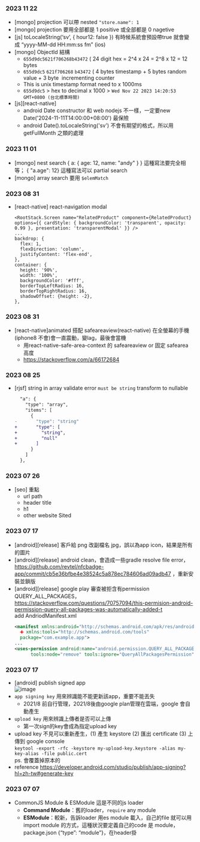### 2023 11 22
- [mongo] projection 可以帶 nested `"store.name": 1`
- [mongo] projection 要用全部都是 1 positive 或全部都是 0 nagetive
- [js] toLocaleString(‘sv’, { hour12: false })  有時候系統會預設帶true 就會變成 “yyyy-MM-dd HH:mm:ss fm” (ios)
- [mongo] ObjectId 結構
  - `655d9dc5621f706268b43472` ( 24 digit hex = 2^4 x 24  = 2^8 x 12 =  12 bytes
  - `655d9dc5` `621f706268` `b43472` ( 4 bytes timestamp + 5 bytes random value + 3 byte  incrementing counter
  - This is unix timestamp format need to x 1000ms
  - `655d9dc5` > hex to decimal x 1000 > `Wed Nov 22 2023 14:20:53 GMT+0800 (台北標準時間)`
- [js][react-native]
  - android Date constructor 和 web nodejs 不一樣，一定要new Date('2024-11-11T14:00:00+08:00') 最保險
  - android Date().toLocaleString('sv') 不會有期望的格式，所以用getFullMonth 之類的處理
  

### 2023 11 01
- [mongo] nest search { a: { age: 12, name: "andy" } } 這種寫法要完全相等； { "a.age": 12} 這種寫法可以 partial search
- [mongo] array search 要用 `$elemMatch`

### 2023 08 31
- [react-native] react-navigation modal
  ```
  <RootStack.Screen name="RelatedProduct" component={RelatedProduct} options={{ cardStyle: { backgroundColor: 'transparent', opacity: 0.99 }, presentation: 'transparentModal' }} />
  ...
  backdrop: {
    flex: 1,
    flexDirection: 'column',
    justifyContent: 'flex-end',
  },
  container: {
    height: '90%',
    width: '100%',
    backgroundColor: '#fff',
    borderTopLeftRadius: 16,
    borderTopRightRadius: 16,
    shadowOffset: {height: -2},
  },
  ```

### 2023 08 31
- [react-native]animated 搭配 safeareaview(react-native) 在全螢幕的手機(iphone8 不會)會一直震動，變lag，最後會當機
  - 用react-native-safe-area-context 的 safeareaview or 固定 safearea 高度
  - https://stackoverflow.com/a/66172684

### 2023 08 25
- [rjsf] string in array validate error `must be string` transform to nullable 
  ```diff
    "a": {
      "type": "array",
      "items": [
        {
  -       "type": "string"
  +       "type": [
  +         "string",
  +         "null"
  +       ]
        }
      ]
    },
  ```

### 2023 07 26
- [seo] 重點
  - url path
  - header title
  - h1
  - other website Sited	

### 2023 07 17
- [android][release] 客戶給 png 改副檔名 jpg，誤以為app icon，結果是所有的圖片
- [android][release] android clean，會造成一些gradle resolve file error，https://github.com/revtel/nfcbadge-app/commit/cb5e36bfbe4e38524c5a878ec784606ad09adb47 ，重新安裝並鎖版  
- [android][release] google play 審查被拒含有permission QUERY_ALL_PACKAGES，https://stackoverflow.com/questions/70757094/this-permision-android-permission-query-all-packages-was-automatically-added-t  
  add AndriodManifest.xml  
  ```xml
  <manifest xmlns:android="http://schemas.android.com/apk/res/android"
    ➕ xmlns:tools="http://schemas.android.com/tools"
    package="com.example.app">
  ...
  <uses-permission android:name="android.permission.QUERY_ALL_PACKAGES"
        tools:node="remove" tools:ignore="QueryAllPackagesPermission" />
  ```

### 2023 07 17
- [android] publish signed app  
  ![image](https://github.com/U1320100568/note/assets/35591116/4be795bd-1584-4b29-b9f7-c577534638dd)
- `app signing key` 用來辨識能不能更新該app，重要不能丟失
  - 2021/8 前自行管理，2021/8後由google plan管理在雲端，google 會自動產生
- `upload key` 用來辨識上傳者是否可以上傳
  - 第一次sign的key會成為指定upload key
- upload key 不見可以重新產生，(1) 產生 keystore (2) 匯出 certificate (3) 上傳到 google console  
  `keytool -export -rfc -keystore my-upload-key.keystore -alias my-key-alias -file public.cert`    
  ps. 會覆蓋掉原本的
- reference https://developer.android.com/studio/publish/app-signing?hl=zh-tw#generate-key


### 2023 07 07 
- CommonJS Module & ESModule
  這是不同的js loader
  - **Command Module**：舊的loader，`require` any module
  - **ESModule**：較新，告訴loader 用es module 載入，自己的file 就可以用import module 的方式，這種狀況要定義自己的code 是 module，package.json {“type”: “module”}，在header掛 <script type=“module”/> 是一樣意思


### 2023 07 03
- node 16  `Cannot use import statement outside a module` > 可在 script folder 加上 `package.json` `{ "type": "module" }`
- execa 要用 import `require is not defined in ES module scope`
- execa.command 不能用的，直接用這個最簡單
  ```
  import {$} from "execa"
  const $$ = $({stdio: "inherit});
  $$`command here`
  ```
- 不能直接 require local json ` TypeError [ERR_UNKNOWN_FILE_EXTENSION]: Unknown file extension ".json"`，可以下列方式解決
  ```
  import { createRequire } from 'module';
  const require = createRequire(import.meta.url);
  const exemple = require('./data/exemple.json');
  ```
  

### 2023 06 21
- [infra] 近幾年可以`Lambda`(serverless) + `api gateway`(持續連線) 實作websocket，lambda 不用也無法處理connection  
  Ec2可以持續連線，但是一台機器無法handle 大量運算，如果5000同時搶購  
  - 為什麼使用`redis db`？  
  Websocket.io 本來連線是在global state (memory)，但如果scaling 開啟第二台 websocket，狀態無法共用，這時候就可以存到db，websocket official 使用 Redis  
  可以更快速地存取，相對redis 比較缺少其他優勢，但比較快 ，常被用來快取。  
- [d3] scale interpolation: 整張圖的大小；data 怎麼對到整個圖的座標；座標軸怎麼畫
- [d3] data 怎麼畫在dom 上
```js
function d3Test2() {
  // HTML: <section class='d3-test2'></section>
  let margin = {
    top: 30,
    bottom: 30,
    left: 30,
    right: 30
  };
  let width = 400;
  let height = 300;
  const svg = d3
    .select("section.d3-test2")
    .append("svg")
    .attr("width", width)
    .attr("height", height);

  const data = d3.range(100).map((d) => ({
    x: d * 20,
    y: 100 + Math.sin(d) * 20
  }));

  svg
    .append("g")
    .attr("class", "my-circles")
    .selectAll("circle")
    .data(data)
    .join("circle")
    .attr("cx", (d) => d.x)
    .attr("cy", (d) => d.y)
    .attr("r", (d) => 5);

  const root = document.querySelector("section.d3-test2");
  if (root.firstChild) {
    root.firstChild.remove();
  }

  root.appendChild(svg.node());
}
```

### 2023 06 14
- [js] nullish `??` 判斷是否為 null undefined
```
(1) undefined ?? "123" = "123"
(2) null ?? "123" = "123"
(3) 0 ?? 22 = 0
(4) "" ?? "123" = "" 
```
- [react] StrictMode 會 run twice，會造成clean up function 被觸發


### 2023 05 31
- [aws] domain SSL certificate: ACM服務
- [aws] 單獨測試AWS 推波 SNS > platform application (APP + apple or android) > endpoint(device token) > push msg > custom payload   
  (跟notification service 沒有關係)  
  Payload: `notification`（google sdk 自己推，這個不會通知到app） or `data`（由app 自己刻制，app 的背景程式會聽到） 選一個  

### 2023 05 24
- [git] 找到某關鍵字的 log history `git log --grep="notification"`

### 2023 05 12
- [js] link script 參數 `async`, `defer` https://html.spec.whatwg.org/multipage/scripting.html  (參考示意圖)
  - 預設是暫停html parser，執行script
  - `async` 和html parser 同時載入，但是會暫停執行
  - `defer` 和html parser 同時載入，但是在html 處理完，才會執行
- [css] 自己置中（有點trick）  
  ```css
  width: min(720px, 100% - 40px);
  margin-inline: auto;
  ```

### 2023 05 05
- [git] 要捨棄已經上傳到local commit = 還原成 remote 的 branch
  ```
  git fetch origin
  git reset --hard origin/master
  ```
- [react native] React Native upgraded 版本升級 Helper https://react-native-community.github.io/upgrade-helper/
  看完diff後，手動patch
  
### 2023 03 22
- Unresolved symbol error & Duplicated symbol error  
  
  Static library (build time resolve)  
  Dynamic library (run time resolve)  
  
  - Compile (like babel)  
  編譯成一個一個黨(OBJ)  
  - Link (like webpack)  
  把編譯完的的黨都打包起來   
  
  如果在link stage 發生在OBJ檔找不到某個symbol ，就會發生 unresolved symbol error  
  如果在link stage 發生兩個一樣symbol ，就會發生 duplicated symbol error  

  在Gatsby onWebpackConfig 導入node build-in library 就是類似 Link 的動作  

### 2023 03 09
- [js] console warn `mini-css-extract-plugin]Conflicting order ` > how to ignore? https://stackoverflow.com/questions/63124432/how-do-i-configure-mini-css-extract-plugin-in-gatsby
- [js] console warn html attribute aria-* 不用寫成 camel case，如果寫成camel會有warning


### 2023 02 23
- [bash] find path --name "xxx" 這個檔名是 excatly 可以搭配 `*`
- [bash] grep -rn pattern path 
- [js] 金錢 formating `nunmber.toLocaleString('en-US', 'currency');`

### 2023 01 11
- markdown collapse
```md
<details>
  <summary>收合部分</summary>

  要隱藏的部分
</details>
```
